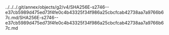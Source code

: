 ../../../.git/annex/objects/g2/v4/SHA256E-s2746--e37cb5989d475ed73f4fe0c4b43325f34f986a25cbcfcab42738aa7a9766b67c.md/SHA256E-s2746--e37cb5989d475ed73f4fe0c4b43325f34f986a25cbcfcab42738aa7a9766b67c.md